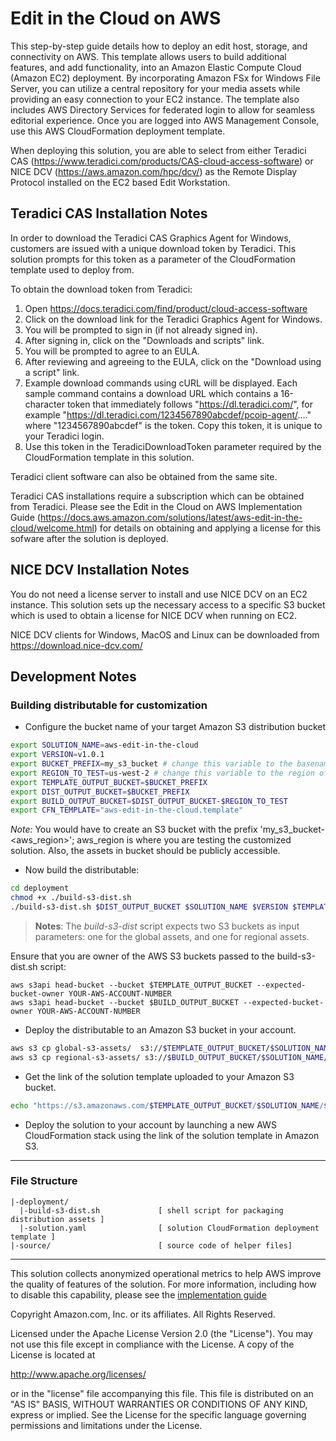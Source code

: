 # Edit in the Cloud on AWS

This step-by-step guide details how to deploy an edit host, storage, and connectivity on AWS. This template allows users to build additional features, and add functionality, into an Amazon Elastic Compute Cloud (Amazon EC2) deployment. By incorporating Amazon FSx for Windows File Server, you can utilize a central repository for your media assets while providing an easy connection to your EC2 instance. The template also includes AWS Directory Services for federated login to allow for seamless editorial experience. Once you are logged into AWS Management Console, use this AWS CloudFormation deployment template.

When deploying this solution, you are able to select from either Teradici CAS (https://www.teradici.com/products/CAS-cloud-access-software) or NICE DCV (https://aws.amazon.com/hpc/dcv/) as the Remote Display Protocol installed on the EC2 based Edit Workstation. 

## Teradici CAS Installation Notes

In order to download the Teradici CAS Graphics Agent for Windows, customers are issued with a unique download token by Teradici. This solution prompts for this token as a parameter of the CloudFormation template used to deploy from. 

To obtain the download token from Teradici:

1. Open https://docs.teradici.com/find/product/cloud-access-software
2. Click on the download link for the Teradici Graphics Agent for Windows.
3. You will be prompted to sign in (if not already signed in).
4. After signing in, click on the "Downloads and scripts" link.
5. You will be prompted to agree to an EULA. 
6. After reviewing and agreeing to the EULA, click on the "Download using a script" link.
7. Example download commands using cURL will be displayed. Each sample command contains a download URL which contains a 16-character token that immediately follows "https://dl.teradici.com/", for example "https://dl.teradici.com/1234567890abcdef/pcoip-agent/...." where "1234567890abcdef" is the token. Copy this token, it is unique to your Teradici login. 
8. Use this token in the TeradiciDownloadToken parameter required by the CloudFormation template in this solution. 

Teradici client software can also be obtained from the same site. 

Teradici CAS installations require a subscription which can be obtained from Teradici. Please see the Edit in the Cloud on AWS Implementation Guide (https://docs.aws.amazon.com/solutions/latest/aws-edit-in-the-cloud/welcome.html) for details on obtaining and applying a license for this sofware after the solution is deployed. 

## NICE DCV Installation Notes

You do not need a license server to install and use NICE DCV on an EC2 instance. This solution sets up the necessary access to a specific S3 bucket which is used to obtain a license for NICE DCV when running on EC2. 

NICE DCV clients for Windows, MacOS and Linux can be downloaded from https://download.nice-dcv.com/ 

## Development Notes

### Building distributable for customization

* Configure the bucket name of your target Amazon S3 distribution bucket

```sh
export SOLUTION_NAME=aws-edit-in-the-cloud
export VERSION=v1.0.1
export BUCKET_PREFIX=my_s3_bucket # change this variable to the basename of your S3 bucket
export REGION_TO_TEST=us-west-2 # change this variable to the region of your S3 bucket
export TEMPLATE_OUTPUT_BUCKET=$BUCKET_PREFIX
export DIST_OUTPUT_BUCKET=$BUCKET_PREFIX
export BUILD_OUTPUT_BUCKET=$DIST_OUTPUT_BUCKET-$REGION_TO_TEST
export CFN_TEMPLATE="aws-edit-in-the-cloud.template"
```

_Note:_ You would have to create an S3 bucket with the prefix 'my_s3_bucket-<aws_region>'; aws_region is where you are testing the customized solution. Also, the assets in bucket should be publicly accessible.

* Now build the distributable:

```sh
cd deployment
chmod +x ./build-s3-dist.sh
./build-s3-dist.sh $DIST_OUTPUT_BUCKET $SOLUTION_NAME $VERSION $TEMPLATE_OUTPUT_BUCKET
```

> **Notes**: The _build-s3-dist_ script expects two S3 buckets as input parameters: one for the global assets, and one for regional assets. 

Ensure that you are owner of the AWS S3 buckets passed to the build-s3-dist.sh script:

```
aws s3api head-bucket --bucket $TEMPLATE_OUTPUT_BUCKET --expected-bucket-owner YOUR-AWS-ACCOUNT-NUMBER
aws s3api head-bucket --bucket $BUILD_OUTPUT_BUCKET --expected-bucket-owner YOUR-AWS-ACCOUNT-NUMBER
```

* Deploy the distributable to an Amazon S3 bucket in your account. 

```sh
aws s3 cp global-s3-assets/  s3://$TEMPLATE_OUTPUT_BUCKET/$SOLUTION_NAME/$VERSION/ --recursive --acl bucket-owner-full-control
aws s3 cp regional-s3-assets/ s3://$BUILD_OUTPUT_BUCKET/$SOLUTION_NAME/$VERSION/ --recursive --acl bucket-owner-full-control
```

* Get the link of the solution template uploaded to your Amazon S3 bucket.

```sh
echo "https://s3.amazonaws.com/$TEMPLATE_OUTPUT_BUCKET/$SOLUTION_NAME/$VERSION/$CFN_TEMPLATE"
```

* Deploy the solution to your account by launching a new AWS CloudFormation stack using the link of the solution template in Amazon S3.

***

### File Structure

```text
|-deployment/
  |-build-s3-dist.sh             [ shell script for packaging distribution assets ]
  |-solution.yaml                [ solution CloudFormation deployment template ]
|-source/                        [ source code of helper files]
```

***

This solution collects anonymized operational metrics to help AWS improve the
quality of features of the solution. For more information, including how to disable
this capability, please see the [implementation guide](https://docs.aws.amazon.com/solutions/latest/aws-edit-in-the-cloud/collection-of-operational-metrics.html)

Copyright Amazon.com, Inc. or its affiliates. All Rights Reserved.

Licensed under the Apache License Version 2.0 (the "License"). You may not use this file except in compliance with the License. A copy of the License is located at

<http://www.apache.org/licenses/>

or in the "license" file accompanying this file. This file is distributed on an "AS IS" BASIS, WITHOUT WARRANTIES OR CONDITIONS OF ANY KIND, express or implied. See the License for the specific language governing permissions and limitations under the License.

